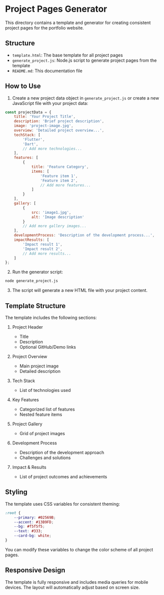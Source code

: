 # Project Pages Generator

This directory contains a template and generator for creating consistent project pages for the portfolio website.

## Structure

- `template.html`: The base template for all project pages
- `generate_project.js`: Node.js script to generate project pages from the template
- `README.md`: This documentation file

## How to Use

1. Create a new project data object in `generate_project.js` or create a new JavaScript file with your project data:

```javascript
const projectData = {
    title: 'Your Project Title',
    description: 'Brief project description',
    image: 'project-image.jpg',
    overview: 'Detailed project overview...',
    techStack: [
        'Flutter',
        'Dart',
        // Add more technologies...
    ],
    features: [
        {
            title: 'Feature Category',
            items: [
                'Feature item 1',
                'Feature item 2',
                // Add more features...
            ]
        }
    ],
    gallery: [
        {
            src: 'image1.jpg',
            alt: 'Image description'
        }
        // Add more gallery images...
    ],
    developmentProcess: 'Description of the development process...',
    impactResults: [
        'Impact result 1',
        'Impact result 2',
        // Add more results...
    ]
};
```

2. Run the generator script:

```bash
node generate_project.js
```

3. The script will generate a new HTML file with your project content.

## Template Structure

The template includes the following sections:

1. Project Header
   - Title
   - Description
   - Optional GitHub/Demo links

2. Project Overview
   - Main project image
   - Detailed description

3. Tech Stack
   - List of technologies used

4. Key Features
   - Categorized list of features
   - Nested feature items

5. Project Gallery
   - Grid of project images

6. Development Process
   - Description of the development approach
   - Challenges and solutions

7. Impact & Results
   - List of project outcomes and achievements

## Styling

The template uses CSS variables for consistent theming:

```css
:root {
    --primary: #02569B;
    --accent: #13B9FD;
    --bg: #f5f5f5;
    --text: #333;
    --card-bg: white;
}
```

You can modify these variables to change the color scheme of all project pages.

## Responsive Design

The template is fully responsive and includes media queries for mobile devices. The layout will automatically adjust based on screen size. 
